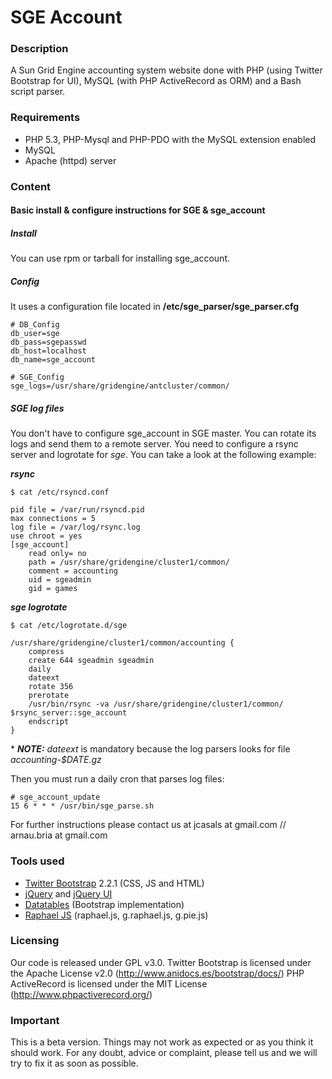 SGE Account
===========

### Description

A Sun Grid Engine accounting system website done with PHP (using Twitter Bootstrap for UI), MySQL (with PHP ActiveRecord as ORM) and a Bash script parser.

### Requirements

- PHP 5.3, PHP-Mysql and PHP-PDO with the MySQL extension enabled
- MySQL
- Apache (httpd) server

### Content

#### Basic install & configure instructions for SGE & sge_account

##### Install
You can use rpm or tarball for installing sge_account.

##### Config

It uses a configuration file located in **/etc/sge_parser/sge_parser.cfg**

```
# DB_Config
db_user=sge
db_pass=sgepasswd
db_host=localhost
db_name=sge_account

# SGE_Config
sge_logs=/usr/share/gridengine/antcluster/common/
```

##### SGE log files
You don't have to configure sge_account in SGE master. You can rotate its logs and send them to a remote server. You need to configure a rsync server and logrotate for *sge*. You can take a look at the following example:

***rsync***
```
$ cat /etc/rsyncd.conf 

pid file = /var/run/rsyncd.pid
max connections = 5
log file = /var/log/rsync.log	
use chroot = yes
[sge_account]
    read only= no
    path = /usr/share/gridengine/cluster1/common/
    comment = accounting
    uid = sgeadmin
    gid = games
```

***sge logrotate***
```
$ cat /etc/logrotate.d/sge

/usr/share/gridengine/cluster1/common/accounting {
    compress
    create 644 sgeadmin sgeadmin 
    daily
    dateext
    rotate 356
    prerotate
    /usr/bin/rsync -va /usr/share/gridengine/cluster1/common/ $rsync_server::sge_account
    endscript
}
```
\* ***NOTE:*** *dateext* is mandatory because the log parsers looks for file *accounting-$DATE.gz*

Then you must run a daily cron that parses log files:
```
# sge_account_update
15 6 * * * /usr/bin/sge_parse.sh
```

For further instructions please contact us at jcasals at gmail.com // arnau.bria at gmail.com

### Tools used

- [Twitter Bootstrap](http://getbootstrap.com) 2.2.1 (CSS, JS and HTML)
- [jQuery](http://jquery.com) and [jQuery UI](http://jqueryui.com)
- [Datatables](http://datatables.net/blog/Twitter_Bootstrap) (Bootstrap implementation)
- [Raphael JS](http://raphaeljs.com) (raphael.js, g.raphael.js, g.pie.js)

### Licensing

Our code is released under GPL v3.0.
Twitter Bootstrap is licensed under the Apache License v2.0 (http://www.anidocs.es/bootstrap/docs/)
PHP ActiveRecord is licensed under the MIT License (http://www.phpactiverecord.org/)

### Important

This is a beta version. Things may not work as expected or as you think it should work. For any doubt, advice or complaint, please tell us and we will try to fix it as soon as possible.
